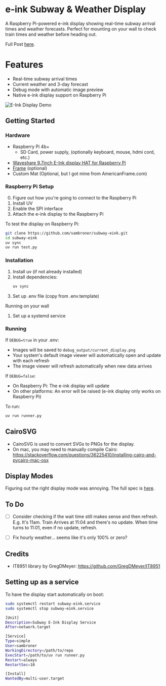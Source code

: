 # e-ink Subway & Weather Display
A Raspberry Pi-powered e-ink display showing real-time subway arrival times and weather forecasts. Perfect for mounting on your wall to check train times and weather before heading out.

Full Post [here](https://sambroner.com/posts/raspberry-pi-train).

# Features
- Real-time subway arrival times
- Current weather and 3-day forecast
- Debug mode with automatic image preview
- Native e-ink display support on Raspberry Pi

![E-Ink Display Demo](docs/IMG_5573.jpg)

## Getting Started

### Hardware
- Raspberry Pi 4b+
    - SD Card, power supply, (optionally keyboard, mouse, hdmi cord, etc.)
- [Waveshare 9.7inch E-Ink display HAT for Raspberry Pi](https://www.waveshare.com/product/displays/e-paper/9.7inch-e-paper-hat.htm)
- [Frame](https://www.americanframe.com/natural-cherry-gallery-frame) (optional)
- Custom Mat (Optional, but I got mine from AmericanFrame.com)

### Raspberry Pi Setup
0. Figure out how you're going to connect to the Raspberry Pi
1. Install UV
2. Enable the SPI interface
3. Attach the e-ink display to the Raspberry Pi

To test the display on Raspberry Pi:
```bash
git clone https://github.com/sambroner/subway-eink.git
cd subway-eink
uv sync
uv run test.py
```

### Installation
1. Install uv (if not already installed)
2. Install dependencies:
   ```bash
   uv sync
   ```
3. Set up .env file (copy from .env.template)

Running on your wall
1. Set up a systemd service

### Running

If `DEBUG=true` in your .env:
- Images will be saved to `debug_output/current_display.png`
- Your system's default image viewer will automatically open and update with each refresh
- The image viewer will refresh automatically when new data arrives

If `DEBUG=false`:
- On Raspberry Pi: The e-ink display will update
- On other platforms: An error will be raised (e-ink display only works on Raspberry Pi)

To run:
```bash
uv run runner.py
```

## CairoSVG

- CairoSVG is used to convert SVGs to PNGs for the display.
- On mac, you may need to manually compile Cairo: https://stackoverflow.com/questions/36225410/installing-cairo-and-pycairo-mac-osx

## Display Modes
Figuring out the right display mode was annoying. The full spec is [here](https://www.waveshare.net/w/upload/c/c4/E-paper-mode-declaration.pdf).


## To Do
- [ ] Consider checking if the wait time still makes sense and then refresh. E.g. It's 11am. Train Arrives at 11:04 and there's no update. When time turns to 11:01, even if no update, refresh.
- [ ] Fix hourly weather... seems like it's only 100% or zero?


## Credits
- IT8951 library by GregDMeyer: https://github.com/GregDMeyer/IT8951

## Setting up as a service
To have the display start automatically on boot:

```bash
sudo systemctl restart subway-eink.service
sudo systemctl stop subway-eink.service
```

```bash
[Unit]
Description=Subway E-Ink Display Service
After=network.target

[Service]
Type=simple
User=sambroner
WorkingDirectory=/path/to/repo
ExecStart=/path/to/uv run runner.py
Restart=always
RestartSec=10

[Install]
WantedBy=multi-user.target
```
